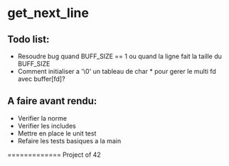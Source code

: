 get_next_line
=============

Todo list:
----------
- Resoudre bug quand BUFF_SIZE == 1 ou quand la ligne fait la taille du BUFF_SIZE
- Comment initialiser a '\0' un tableau de char * pour gerer le multi fd avec buffer[fd]?

A faire avant rendu:
--------------------
- Verifier la norme
- Verifier les includes
- Mettre en place le unit test
- Refaire les tests basiques a la main

=============
Project of 42

